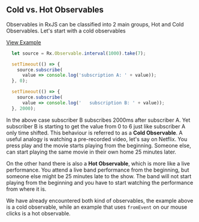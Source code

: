 ## Cold vs. Hot Observables

Observables in RxJS can be classified into 2 main groups, Hot and Cold Observables. Let's start with a cold observables

[View Example](http://jsbin.com/felanu/46/edit?js,console)

```javascript
  let source = Rx.Observable.interval(1000).take(7);

  setTimeout(() => {
    source.subscribe(
      value => console.log('subscription A: ' + value));
  }, 0);

  setTimeout(() => {
    source.subscribe(
      value => console.log('   subscription B: ' + value));
  }, 2000);
```

In the above case subscriber B subscribes 2000ms after subscriber A. Yet subscriber B is starting to get the value from 0 to 6 just like subscriber A only time shifted. This behaviour is referred to as a **Cold Observable**. A useful analogy is watching a pre-recorded video, let's say on Netflix. You press play and the movie starts playing from the beginning. Someone else, can start playing the same movie in their own home 25 minutes later.

On the other hand there is also a **Hot Observable**, which is more like a live performance. You attend a live band performance from the beginning, but someone else might be 25 minutes late to the show. The band will not start playing from the beginning and you have to start watching the performance from where it is. 

We have already encountered both kind of observables, the example above is a cold observable, while an example that uses `fromEvent` on our mouse clicks is a hot observable.

